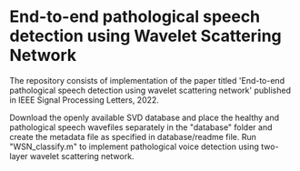 # End-to-end pathological speech detection using Wavelet Scattering Network
The repository consists of implementation of the paper titled 'End-to-end pathological speech detection using wavelet scattering network' published in IEEE Signal Processing Letters, 2022.

Download the openly available SVD database and place the healthy and pathological speech wavefiles separately in the "database" folder and create the metadata file as specified in database/readme file.
Run "WSN_classify.m" to implement pathological voice detection using two-layer wavelet scattering network.
